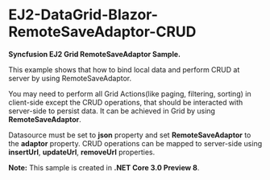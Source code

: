 # EJ2-DataGrid-Blazor-RemoteSaveAdaptor-CRUD

**Syncfusion EJ2 Grid RemoteSaveAdaptor Sample.**

This example shows that how to bind local data and perform CRUD at server by using RemoteSaveAdaptor.

You may need to perform all Grid Actions(like paging, filtering, sorting) in client-side except the CRUD operations, that should be interacted with server-side to persist data. It can be achieved in Grid by using **RemoteSaveAdaptor**.

Datasource must be set to **json** property and set **RemoteSaveAdaptor** to the **adaptor** property. CRUD operations can be mapped to server-side using **insertUrl**, **updateUrl**, **removeUrl** properties.

**Note:** This sample is created in **.NET Core 3.0 Preview 8**.

